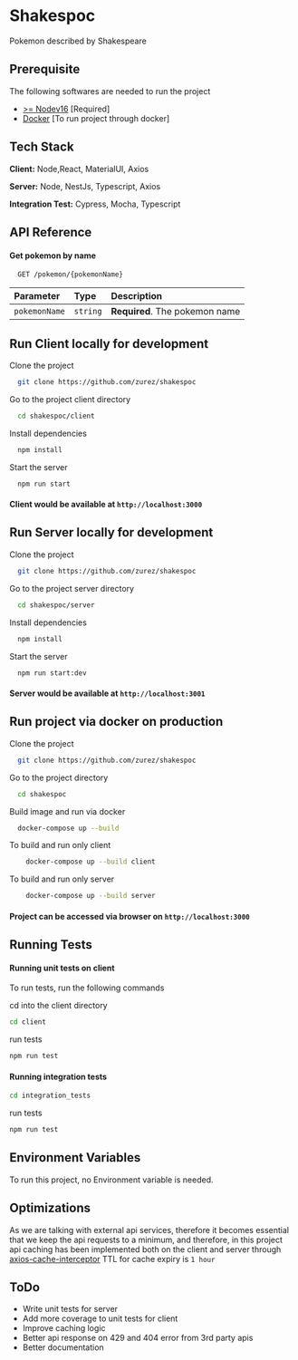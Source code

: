 
# Shakespoc

Pokemon described by Shakespeare


## Prerequisite
The following softwares are needed to run the project

- [>= Nodev16](https://nodejs.org/en/download/) [Required]
- [Docker](https://www.docker.com/products/docker-desktop/) [To run project through docker]
## Tech Stack

**Client:** Node,React, MaterialUI, Axios

**Server:** Node, NestJs, Typescript, Axios

**Integration Test:**  Cypress, Mocha, Typescript

## API Reference

#### Get pokemon by name

```http
  GET /pokemon/{pokemonName}
```

| Parameter | Type     | Description                |
| :-------- | :------- | :------------------------- |
| `pokemonName` | `string` | **Required**. The pokemon name |




## Run Client locally for development
Clone the project

```bash
  git clone https://github.com/zurez/shakespoc
```

Go to the project client directory

```bash
  cd shakespoc/client
```

Install dependencies

```bash
  npm install
```

Start the server

```bash
  npm run start
```

#### Client would be available at `http://localhost:3000`

## Run Server locally for development
Clone the project

```bash
  git clone https://github.com/zurez/shakespoc
```

Go to the project server directory

```bash
  cd shakespoc/server
```

Install dependencies

```bash
  npm install
```

Start the server

```bash
  npm run start:dev
```

#### Server would be available at `http://localhost:3001`

## Run project via docker on production
Clone the project

```bash
  git clone https://github.com/zurez/shakespoc
```

Go to the project directory

```bash
  cd shakespoc
```
Build image and run via docker

```bash
  docker-compose up --build
```

To build and run only client 

```bash
    docker-compose up --build client
```
To build and run only server 

```bash
    docker-compose up --build server
```
#### Project can be accessed via browser on `http://localhost:3000` 
## Running Tests

#### Running unit tests on client
To run tests, run the following commands

cd into the client directory

```bash
cd client
```
run tests 
```bash
npm run test
```

#### Running integration tests
```bash
cd integration_tests
```
run tests 
```bash
npm run test
```


## Environment Variables

To run this project, no Environment variable is needed.

## Optimizations

As we are talking with external api services, therefore it becomes essential
that we keep the api requests to a minimum, and therefore, in this project api caching has been implemented
both on the client and server through [axios-cache-interceptor](https://www.npmjs.com/package/axios-cache-interceptor)
TTL for cache expiry is `1 hour`

## ToDo
- Write unit tests for  server
- Add more coverage to unit tests for client
- Improve caching logic
- Better api response on 429 and 404 error from 3rd party apis
- Better documentation



